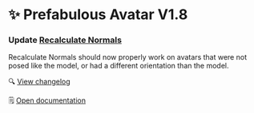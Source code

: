 ﻿---
date: 2024-01-18T10:00
---

# ✨ Prefabulous Avatar V1.8

### Update [Recalculate Normals](/docs/products/prefabulous/universal/recalculate-normals)

Recalculate Normals should now properly work on avatars that were not posed like the model, or had a different orientation than the model.
  
🔍 [View changelog](/docs/changelogs/prefabulous#180)

🗒️ [Open documentation](/docs/products/prefabulous/universal/recalculate-normals)
